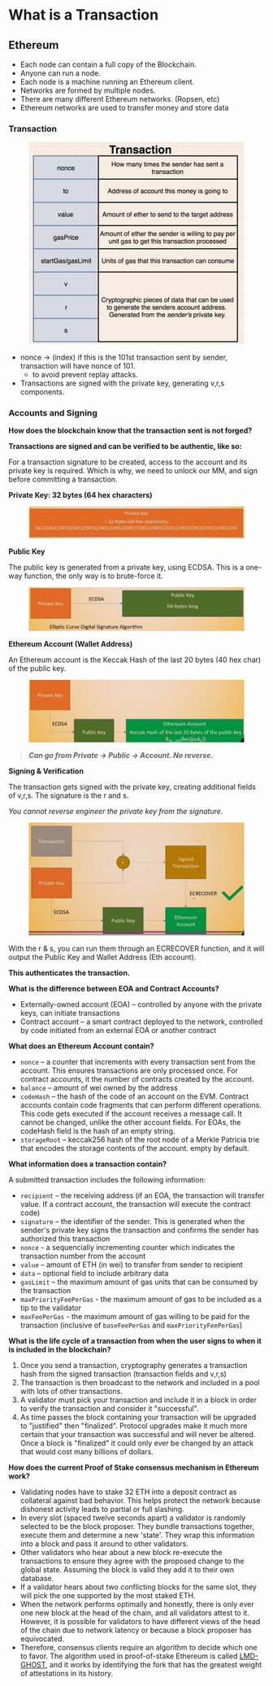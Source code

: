 # What is a Transaction

## Ethereum

* Each node can contain a full copy of the Blockchain.
* Anyone can run a node.
* Each node is a machine running an Ethereum client.
* Networks are formed by multiple nodes.
* There are many different Ethereum networks. (Ropsen, etc)
* Ethereum networks are used to transfer money and store data

### Transaction

<figure><img src="../.gitbook/assets/image (204).png" alt=""><figcaption></figcaption></figure>

* nonce -> (index) if this is the 101st transaction sent by sender, transaction will have nonce of 101.&#x20;
  * to avoid prevent replay attacks.
* Transactions are signed with the private key, generating v,r,s components.

### **Accounts and Signing**

**How does the blockchain know that the transaction sent is not forged?**

**Transactions are signed and can be verified to be authentic, like so:**

For a transaction signature to be created, access to the account and its private key is required. Which is why, we need to unlock our MM, and sign before committing a transaction.

**Private Key: 32 bytes (64 hex characters)**

<figure><img src="../.gitbook/assets/image (195).png" alt=""><figcaption></figcaption></figure>

**Public Key**

The public key is generated from a private key, using ECDSA. This is a one-way function, the only way is to brute-force it.

<figure><img src="../.gitbook/assets/image (87).png" alt=""><figcaption></figcaption></figure>

**Ethereum Account (Wallet Address)**

An Ethereum account is the Keccak Hash of the last 20 bytes (40 hex char) of the public key.

<figure><img src="../.gitbook/assets/image (140).png" alt=""><figcaption></figcaption></figure>

> _**Can go from Private -> Public -> Account. No reverse.**_

**Signing & Verification**

The transaction gets signed with the private key, creating additional fields of v,r,s. The signature is the r and s.

_You cannot reverse engineer the private key from the signature._

<figure><img src="../.gitbook/assets/image (185).png" alt=""><figcaption></figcaption></figure>

With the r & s, you can run them through an ECRECOVER function, and it will output the Public Key and Wallet Address (Eth account).

**This authenticates the transaction.**

**What is the difference between EOA and Contract Accounts?**

* Externally-owned account (EOA) – controlled by anyone with the private keys, can initiate transactions
* Contract account – a smart contract deployed to the network, controlled by code initiated from an external EOA or another contract

**What does an Ethereum Account contain?**

* `nonce` – a counter that increments with every transaction sent from the account. This ensures transactions are only processed once. For contract accounts, it the number of contracts created by the account.
* `balance` – amount of wei owned by the address
* `codeHash` – the hash of the code of an account on the EVM. Contract accounts contain code fragments that can perform different operations. This code gets executed if the account receives a message call. It cannot be changed, unlike the other account fields. For EOAs, the codeHash field is the hash of an empty string.
* `storageRoot` – keccak256 hash of the root node of a Merkle Patricia trie that encodes the storage contents of the account. empty by default.

**What information does a transaction contain?**

A submitted transaction includes the following information:

* `recipient` – the receiving address (if an EOA, the transaction will transfer value. If a contract account, the transaction will execute the contract code)
* `signature` – the identifier of the sender. This is generated when the sender's private key signs the transaction and confirms the sender has authorized this transaction
* `nonce` - a sequencially incrementing counter which indicates the transaction number from the account
* `value` – amount of ETH (in wei) to transfer from sender to recipient
* `data` – optional field to include arbitrary data
* `gasLimit` – the maximum amount of gas units that can be consumed by the transaction
* `maxPriorityFeePerGas` - the maximum amount of gas to be included as a tip to the validator
* `maxFeePerGas` - the maximum amount of gas willing to be paid for the transaction (inclusive of `baseFeePerGas` and `maxPriorityFeePerGas`)

**What is the life cycle of a transaction from when the user signs to when it is included in the blockchain?**

1. Once you send a transaction, cryptography generates a transaction hash from the signed transaction (transaction fields and v,r,s)
2. The transaction is then broadcast to the network and included in a pool with lots of other transactions.
3. A validator must pick your transaction and include it in a block in order to verify the transaction and consider it "successful".
4. As time passes the block containing your transaction will be upgraded to "justified" then "finalized". Protocol upgrades make it much more certain that your transaction was successful and will never be altered. Once a block is "finalized" it could only ever be changed by an attack that would cost many billions of dollars.

**How does the current Proof of Stake consensus mechanism in Ethereum work?**

* Validating nodes have to stake 32 ETH into a deposit contract as collateral against bad behavior. This helps protect the network because dishonest activity leads to partial or full slashing.
* In every slot (spaced twelve seconds apart) a validator is randomly selected to be the block proposer. They bundle transactions together, execute them and determine a new 'state'. They wrap this information into a block and pass it around to other validators.
* Other validators who hear about a new block re-execute the transactions to ensure they agree with the proposed change to the global state. Assuming the block is valid they add it to their own database.
* If a validator hears about two conflicting blocks for the same slot, they will pick the one supported by the most staked ETH.
* When the network performs optimally and honestly, there is only ever one new block at the head of the chain, and all validators attest to it. However, it is possible for validators to have different views of the head of the chain due to network latency or because a block proposer has equivocated.
* Therefore, consensus clients require an algorithm to decide which one to favor. The algorithm used in proof-of-stake Ethereum is called [LMD-GHOST](https://arxiv.org/pdf/2003.03052.pdf), and it works by identifying the fork that has the greatest weight of attestations in its history.

